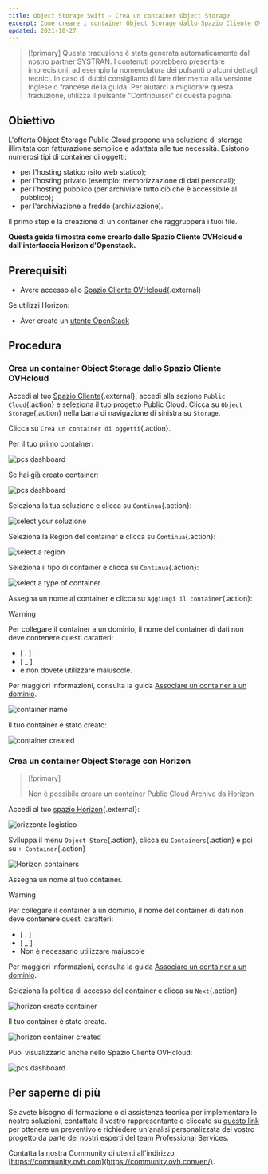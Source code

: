 ```yaml
---
title: Object Storage Swift - Crea un container Object Storage
excerpt: Come creare i container Object Storage dallo Spazio Cliente OVHcloud
updated: 2021-10-27
---
```


> [!primary]
> Questa traduzione è stata generata automaticamente dal nostro partner SYSTRAN. I contenuti potrebbero presentare imprecisioni, ad esempio la nomenclatura dei pulsanti o alcuni dettagli tecnici. In caso di dubbi consigliamo di fare riferimento alla versione inglese o francese della guida. Per aiutarci a migliorare questa traduzione, utilizza il pulsante "Contribuisci" di questa pagina.
>

## Obiettivo

L'offerta Object Storage Public Cloud propone una soluzione di storage illimitata con fatturazione semplice e adattata alle tue necessità. Esistono numerosi tipi di container di oggetti:

- per l'hosting statico (sito web statico);
- per l'hosting privato (esempio: memorizzazione di dati personali);
- per l'hosting pubblico (per archiviare tutto ciò che è accessibile al pubblico);
- per l'archiviazione a freddo (archiviazione).

Il primo step è la creazione di un container che raggrupperà i tuoi file.

**Questa guida ti mostra come crearlo dallo Spazio Cliente OVHcloud e dall'interfaccia Horizon d'Openstack.**

## Prerequisiti

- Avere accesso allo [Spazio Cliente OVHcloud](https://www.ovh.com/auth/?action=gotomanager&from=https://www.ovh.it/&ovhSubsidiary=it){.external}

Se utilizzi Horizon:

- Aver creato un [utente OpenStack](create_and_delete_a_user1.)

## Procedura

### Crea un container Object Storage dallo Spazio Cliente OVHcloud <a name="controlpanel"></a>

Accedi al tuo [Spazio Cliente](https://www.ovh.com/auth/?action=gotomanager&from=https://www.ovh.it/&ovhSubsidiary=it){.external}, accedi alla sezione `Public Cloud`{.action} e seleziona il tuo progetto Public Cloud. Clicca su `Object Storage`{.action} nella barra di navigazione di sinistra su `Storage`.

Clicca su `Crea un container di oggetti`{.action}.

Per il tuo primo container:

![pcs dashboard](create-container-20211005102334181.png)

Se hai già creato container:

![pcs dashboard](create-container-20211005115040834.png)

Seleziona la tua soluzione e clicca su `Continua`{.action}:

![select your soluzione](create-container-20211005110710249.png)

Seleziona la Region del container e clicca su `Continua`{.action}:

![select a region](create-container-20211005110859551.png)

Seleziona il tipo di container e clicca su `Continua`{.action}:

![select a type of container](create-container-20211005111542718.png)

Assegna un nome al container e clicca su `Aggiungi il container`{.action}:

> [!warning]
>
> Per collegare il container a un dominio, il nome del container di dati non deve contenere questi caratteri:
>
> - [ . ]  
> - [ _ ]  
> - e non dovete utilizzare maiuscole.  
>
> Per maggiori informazioni, consulta la guida [Associare un container a un dominio](pcs_link_domain1.).
>

![container name](create-container-20211005111805966.png)

Il tuo container è stato creato:

![container created](create-container-20211005112013807.png)

### Crea un container Object Storage con Horizon <a name="horizon"></a>

> [!primary]
>
> Non è possibile creare un container Public Cloud Archive da Horizon
>

Accedi al tuo [spazio Horizon](https://horizon.cloud.ovh.net){.external}:

![orizzonte logistico](create-container-20211005155245752.png)

Sviluppa il menu `Object Store`{.action}, clicca su `Containers`{.action} e poi su `+ Container`{.action}

![Horizon containers](create-container-20211005155704887.png)

Assegna un nome al tuo container.

> [!warning]
>
> Per collegare il container a un dominio, il nome del container di dati non deve contenere questi caratteri:
>
> - [ . ]  
> - [ _ ]  
> - Non è necessario utilizzare maiuscole  
>
> Per maggiori informazioni, consulta la guida [Associare un container a un dominio](pcs_link_domain1.).
>

Seleziona la politica di accesso del container e clicca su `Next`{.action}

![horizon create container](create-container-20211005155824902.png)

Il tuo container è stato creato.

![horizon container created](create-container-20211005155936971.png)

Puoi visualizzarlo anche nello Spazio Cliente OVHcloud:

![pcs dashboard](create-container-20211005160503200.png)

## Per saperne di più

Se avete bisogno di formazione o di assistenza tecnica per implementare le nostre soluzioni, contattate il vostro rappresentante o cliccate su [questo link](https://www.ovhcloud.com/it/professional-services/) per ottenere un preventivo e richiedere un'analisi personalizzata del vostro progetto da parte dei nostri esperti del team Professional Services.

Contatta la nostra Community di utenti all'indirizzo [https://community.ovh.com](https://community.ovh.com/en/).
